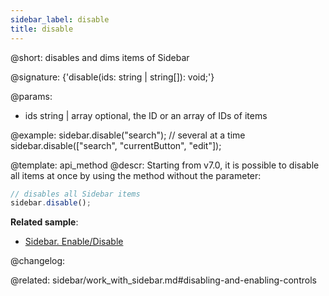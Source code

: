 ```yaml
---
sidebar_label: disable
title: disable
---          
```


@short: disables and dims items of Sidebar

@signature: {'disable(ids: string | string[]): void;'}

@params:
- ids 		string | array	 	optional, the ID or an array of IDs of items

@example:
sidebar.disable("search");
// several at a time
sidebar.disable(["search", "currentButton", "edit"]);


@template: api_method
@descr:
Starting from v7.0, it is possible to disable all items at once by using the method without the parameter:

~~~js
// disables all Sidebar items
sidebar.disable();
~~~



**Related sample**:
- [Sidebar. Enable/Disable](https://snippet.dhtmlx.com/ea9fywne)

@changelog:

@related: sidebar/work_with_sidebar.md#disabling-and-enabling-controls

